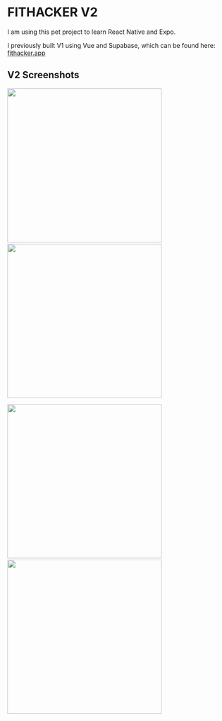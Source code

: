 # FITHACKER V2

I am using this pet project to learn React Native and Expo. 

I previously built V1 using Vue and Supabase, which can be found here: [fithacker.app](https://fithacker.app)

## V2 Screenshots

<image src="./assets/screenshots/en1.png" width="350" /> &nbsp; <image src="./assets/screenshots/en2.png" width="350" />

<image src="./assets/screenshots/en3.png" width="350" /> &nbsp; <image src="./assets/screenshots/en4.png" width="350" />
